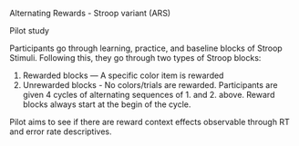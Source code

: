 Alternating Rewards - Stroop variant (ARS)

Pilot study

Participants go through learning, practice, and baseline blocks of Stroop Stimuli. Following this, they go through two types of Stroop blocks:
1. Rewarded blocks — A specific color item is rewarded
2. Unrewarded blocks - No colors/trials are rewarded.
Participants are given 4 cycles of alternating sequences of 1. and 2. above. Reward blocks always start at the begin of the cycle.


Pilot aims to see if there are reward context effects observable through RT and error rate descriptives.
